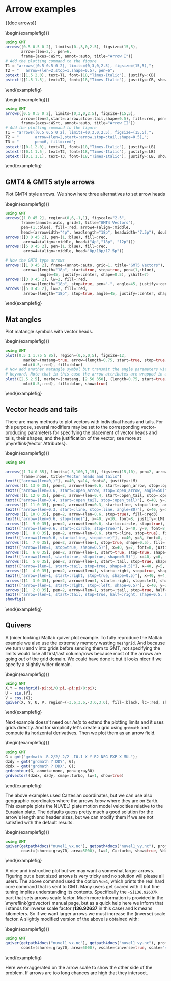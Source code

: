 # Arrow examples

{{doc arrows}}

\begin{examplefig}{}
```julia
using GMT
arrows([0.5 0.5 0 2], limits=(0.,3,0,2.5), figsize=(15,5),
       arrow=(len=2,), pen=6,
       frame=(axes=:WSrt, annot=:auto, title="Arrow I"))
# Add the plotting command to the figure
T1 = "arrows([0.5 0.5 0 2], limits=(0,3,0,2.5), figsize=(15,5),";
T2 = "   arrow=(len=2,stop=1,shape=0.5), pen=6";
pstext!([1.5 2.0], text=T1, font=(18,"Times-Italic"), justify=:CB)
pstext!([1.5 1.5], text=T2, font=(18,"Times-Italic"), justify=:CB, show=true)
```
\end{examplefig}


\begin{examplefig}{}
```julia
using GMT
arrows([0.5 0.5 0 2], limits=(0,3,0,2.5), figsize=(15,5),
       arrow=(len=2,start=:arrow,stop=:tail,shape=0.5), fill=:red, pen=6,
       frame=(axes=:WSrt, annot=:auto, title="Arrow II"))
# Add the plotting command to the figure
T1 = "arrows([0.5 0.5 0 2], limits=(0,3,0,2.5), figsize=(15,5),";
T2 = "       arrow=(len=2,start=:arrow,stop=:tail,shape=0.5),";
T3 = "       pen=6, fill=:red";
pstext!([0.1 2.0], text=T1, font=(18,"Times-Italic"), justify=:LB)
pstext!([0.1 1.5], text=T2, font=(18,"Times-Italic"), justify=:LB)
pstext!([0.1 1.1], text=T3, font=(18,"Times-Italic"), justify=:LB, show=true)
```
\end{examplefig}

## GMT4 & GMT5 style arrows

Plot GMT4 style arrows. We show here three alternatives to set arrow heads

\begin{examplefig}{}
```julia
using GMT
arrows([1 0 45 2], region=(0,6,-1,1), figscale="2.5",
       frame=(annot=:auto, grid=1, title="GMT4 Vectors"),
       pen=(1,:blue), fill=:red, arrow4=(align=:middle,
       head=(arrowwidth="4p", headlength="18p", headwidth="7.5p"), double=true))
arrows!([3 0 45 2], pen=(1,:blue), fill=:red,
        arrow4=(align=:middle, head=("4p","18p", "12p")))
arrows!([5 0 45 2], pen=(1,:blue), fill=:red,
        arrow4=(align=:middle, head="8p/18p/17.5p"))

# Now the GMT5 type arrows
arrows!([1 0 45 2], frame=(annot=:auto, grid=1, title="GMT5 Vectors"), lw=2, fill=:red,
        arrow=(length="18p", start=true, stop=true, pen=(1,:blue),
               angle=45, justify=:center, shape=0.5), yshift=7)
arrows!([3 0 45 2], lw=2, fill=:red,
        arrow=(length="18p", stop=true, pen="-", angle=45, justify=:center, shape=0.5))
arrows!([5 0 45 2], lw=2, fill=:red,
        arrow=(length="18p", stop=true, angle=45, justify=:center, shape=0.5), show=true)
```
\end{examplefig}

## Mat angles

Plot matangle symbols with vector heads.

\begin{examplefig}{}
```julia
using GMT
plot([0.5 1 1.75 5 85], region=(0,5,0,5), figsize=12,
        marker=(matang=true, arrow=(length=0.75, start=true, stop=true, half=:right)),
        ml=(0.5,:red), fill=:blue)
# Now add another matangle symbol but transmit the angle parameters via the
# keyword. Note that in this case the arrow attributes are wrapped in a NamedTuple
plot!([2.5 2.5], marker=(:matang, [2 50 350], (length=0.75, start=true, stop=true, half=:left)),
        ml=(0.5,:red), fill=:blue, show=true)
```
\end{examplefig}

## Vector heads and tails

There are many methods to plot vectors with individual heads and tails. For this purpose, several
modifiers may be set to the corresponding vector-producing parameters for specifying the
placement of vector heads and tails, their shapes, and the justification of the vector, see more at
\myreflink{Vector Attributes}.

\begin{examplefig}{}
```julia
using GMT

arrows([1 14 0 35], limits=(-5,100,1,15), figsize=(15,10), pen=2, arrow=(len=0,), 
       frame=:none, title="Vector heads and tails")
text!(["arrow=(len=0,)"], x=40, y=14, font=8, justify=:LM)
arrows!([1 13 0 35], pen=2, arrow=(len=0.6, start=:open_arrow, stop=:open_arrow, angle=50))
text!(["arrow=(len=0.6, start=:open_arrow, stop=:open_arrow, angle=50)"], x=40, y=13, font=8, justify=:LM)
arrows!([1 12 0 35], pen=2, arrow=(len=0.4, start=:open_tail, stop=:open_tail))
text!(["arrow=(len=0.4, start=:open_tail, stop=:open_tail)"], x=40, y=12, font=8, justify=:LM)
arrows!([1 11 0 35], pen=2, arrow=(len=0.3, start=:line, stop=:line, angle=80))
text!(["arrow=(len=0.3, start=:line, stop=:line, angle=80)"], x=40, y=11, font=8, justify=:LM)
arrows!([1 10 0 35], pen=2, arrow=(len=0.6, stop=true), fill=:red3)
text!(["arrow=(len=0.6, stop=true)"], x=40, y=10, font=8, justify=:LM)
arrows!([1  9 0 35], pen=2, arrow=(len=0.6, start=:circle, stop=true), fill=:red3)
text!(["arrow=(len=0.6, start=:circle, stop=true)"], x=40, y=9, font=8, justify=:LM)
arrows!([1  8 0 35], pen=2, arrow=(len=0.6, start=:line, stop=true), fill=:red3)
text!(["arrow=(len=0.6, start=:line, stop=true)"], x=40, y=8, font=8, justify=:LM)
arrows!([1  7 0 35], pen=2, arrow=(len=1, stop=true, shape=0.5), fill=:red3)
text!(["arrow=(len=1, stop=true, shape=0.5)"], x=40, y=7, font=8, justify=:LM)
arrows!([1  6 0 35], pen=2, arrow=(len=1, start=true, stop=true, shape=0.5), fill=:red3)
text!(["arrow=(len=1, start=true, stop=true, shape=0.5)"], x=40, y=6, font=8, justify=:LM)
arrows!([1  5 0 35], pen=2, arrow=(len=1, start=:tail, stop=true, shape=0.5), fill=:red3)
text!(["arrow=(len=1, start=:tail, stop=true, shape=0.5)"], x=40, y=5, font=8, justify=:LM)
arrows!([1  4 0 35], pen=2, arrow=(len=1, start=:right, stop=true, shape=0.5), fill=:red3)
text!(["arrow=(len=1, start=:right, stop=true, shape=0.5)"], x=40, y=4, font=8, justify=:LM)
arrows!([1  3 0 35], pen=2, arrow=(len=1, start=:right, stop=:left, shape=0.5), fill=:red3)
text!(["arrow=(len=1, start=:right, stop=:left, shape=0.5)"], x=40, y=3, font=8, justify=:LM)
arrows!([1  2 0 35], pen=2, arrow=(len=1, start=:tail, stop=true, half=:right, shape=0.5, angle=45), fill=:red3)
text!(["arrow=(len=1, start=:tail, stop=true, half=:right, shape=0.5, angle=45)"], x=40, y=2, font=8, justify=:LM)
showfig()
```
\end{examplefig}

## Quivers

A (nicer looking) Matlab quiver plot example. To fully reproduce the Matlab example we also use the extremely
memory wasting `meshgrid`. And because we turn `U` and `V` into grids before sending them to GMT, not specifying
the limits would lose all first/last column/rows because most of the arrows are going *out* of the grid domain.
We could have done it but it looks nicer if we specify a slightly wider domain.

\begin{examplefig}{}
```julia
using GMT
X,Y = meshgrid(-pi:pi/8:pi,-pi:pi/8:pi);
U = sin.(Y);
V = cos.(X);
quiver(X, Y, U, V, region=(-3.6,3.6,-3.6,3.6), fill=:black, lc=:red, show=true)
```
\end{examplefig}

Next example doesn't need our *help* to extend the plotting limits and it uses grids directly. And for simplicity
let's create a grid using `grdmath` and compute its horizontal derivatives. Then we plot them as an arrow field.

\begin{examplefig}{}
```julia
using GMT
G = gmt("grdmath -R-2/2/-2/2 -I0.1 X Y R2 NEG EXP X MUL");
dzdy = gmt("grdmath ? DDY", G);
dzdx = gmt("grdmath ? DDX", G);
grdcontour(G, annot=:none, pen=:gray80)
grdvector!(dzdx, dzdy, cmap=:turbo, lw=1, show=true)
```
\end{examplefig}

The above examples used Cartesian coordinates, but we can use also geographic coordinates where the arrows *know*
where they are on Earth. This example plots the NUVEL1 plate motion model velocities relative to the Eurasian
plate. The defaults guess pretty much a good solution for the arrow's length and header sizes, but we can modify
them if we are not satisfied with the default results.

\begin{examplefig}{}
```julia
using GMT
quiver(getpath4docs("nuvel1_vx.nc"), getpath4docs("nuvel1_vy.nc"), proj=:guess,
       coast=(shore=:gray70, area=5000), lw=1, C=:turbo, show=true, Vd=1)
```
\end{examplefig}

A nice and instructive plot but we may want a somewhat larger arrows. Figuring out a best sized arrows is very
tricky and no solution will please all users. The above command used the option ``Vd=1``, which prints the real
hard core command that is sent to GMT. Many users get scared with it but fine tuning implies understanding its
contents. Specifically the `-Si136.92637k` part that sets arrows scale factor. Much more information is provided
in the \myreflink{grdvector} manual page, but as a quick help here we inform that **i** stands for inverse scale
factor (**136.92637** in this case) and **k** means kilometers. So if we want larger arrows we must increase the
(inverse) scale factor. A slightly modified version of the above is obtained with:

\begin{examplefig}{}
```julia
using GMT
quiver(getpath4docs("nuvel1_vx.nc"), getpath4docs("nuvel1_vy.nc"), proj=:guess, lw=1, 
       coast=(shore=:gray70, area=5000), vscale=(inverse=true, scale="400k"), C=:turbo, show=true)
```
\end{examplefig}

Here we exaggerated on the arrow scale to show the other side of the problem. If arrows are too long chances
are high that they intersect.
